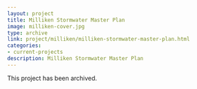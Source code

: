 ```yaml
---
layout: project
title: Milliken Stormwater Master Plan
image: milliken-cover.jpg
type: archive
link: project/milliken/milliken-stormwater-master-plan.html
categories:
- current-projects
description: Milliken Stormwater Master Plan
---
```

This project has been archived.
